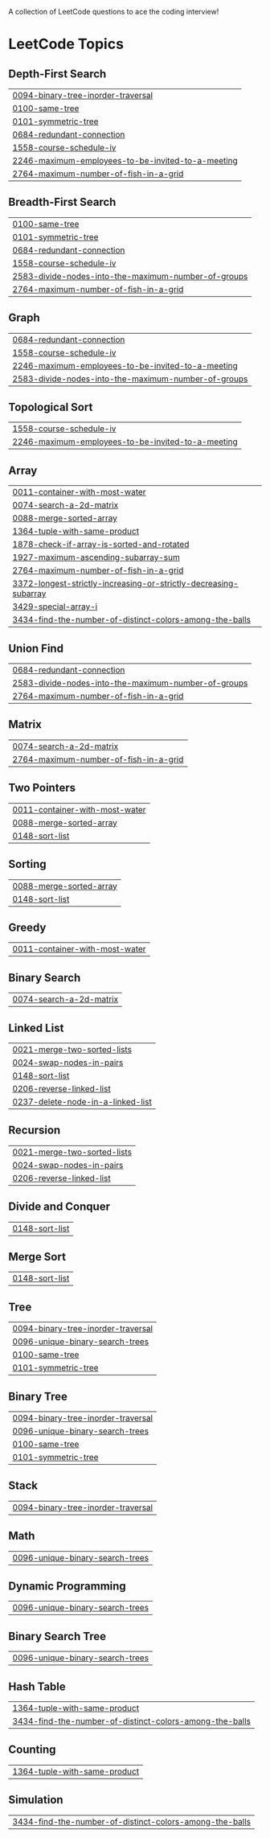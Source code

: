 A collection of LeetCode questions to ace the coding interview! 
<!---LeetCode Topics Start-->
# LeetCode Topics
## Depth-First Search
|  |
| ------- |
| [0094-binary-tree-inorder-traversal](https://github.com/abhay707/Coding-Practice/tree/master/0094-binary-tree-inorder-traversal) |
| [0100-same-tree](https://github.com/abhay707/Coding-Practice/tree/master/0100-same-tree) |
| [0101-symmetric-tree](https://github.com/abhay707/Coding-Practice/tree/master/0101-symmetric-tree) |
| [0684-redundant-connection](https://github.com/abhay707/Coding-Practice/tree/master/0684-redundant-connection) |
| [1558-course-schedule-iv](https://github.com/abhay707/Coding-Practice/tree/master/1558-course-schedule-iv) |
| [2246-maximum-employees-to-be-invited-to-a-meeting](https://github.com/abhay707/Coding-Practice/tree/master/2246-maximum-employees-to-be-invited-to-a-meeting) |
| [2764-maximum-number-of-fish-in-a-grid](https://github.com/abhay707/Coding-Practice/tree/master/2764-maximum-number-of-fish-in-a-grid) |
## Breadth-First Search
|  |
| ------- |
| [0100-same-tree](https://github.com/abhay707/Coding-Practice/tree/master/0100-same-tree) |
| [0101-symmetric-tree](https://github.com/abhay707/Coding-Practice/tree/master/0101-symmetric-tree) |
| [0684-redundant-connection](https://github.com/abhay707/Coding-Practice/tree/master/0684-redundant-connection) |
| [1558-course-schedule-iv](https://github.com/abhay707/Coding-Practice/tree/master/1558-course-schedule-iv) |
| [2583-divide-nodes-into-the-maximum-number-of-groups](https://github.com/abhay707/Coding-Practice/tree/master/2583-divide-nodes-into-the-maximum-number-of-groups) |
| [2764-maximum-number-of-fish-in-a-grid](https://github.com/abhay707/Coding-Practice/tree/master/2764-maximum-number-of-fish-in-a-grid) |
## Graph
|  |
| ------- |
| [0684-redundant-connection](https://github.com/abhay707/Coding-Practice/tree/master/0684-redundant-connection) |
| [1558-course-schedule-iv](https://github.com/abhay707/Coding-Practice/tree/master/1558-course-schedule-iv) |
| [2246-maximum-employees-to-be-invited-to-a-meeting](https://github.com/abhay707/Coding-Practice/tree/master/2246-maximum-employees-to-be-invited-to-a-meeting) |
| [2583-divide-nodes-into-the-maximum-number-of-groups](https://github.com/abhay707/Coding-Practice/tree/master/2583-divide-nodes-into-the-maximum-number-of-groups) |
## Topological Sort
|  |
| ------- |
| [1558-course-schedule-iv](https://github.com/abhay707/Coding-Practice/tree/master/1558-course-schedule-iv) |
| [2246-maximum-employees-to-be-invited-to-a-meeting](https://github.com/abhay707/Coding-Practice/tree/master/2246-maximum-employees-to-be-invited-to-a-meeting) |
## Array
|  |
| ------- |
| [0011-container-with-most-water](https://github.com/abhay707/Coding-Practice/tree/master/0011-container-with-most-water) |
| [0074-search-a-2d-matrix](https://github.com/abhay707/Coding-Practice/tree/master/0074-search-a-2d-matrix) |
| [0088-merge-sorted-array](https://github.com/abhay707/Coding-Practice/tree/master/0088-merge-sorted-array) |
| [1364-tuple-with-same-product](https://github.com/abhay707/Coding-Practice/tree/master/1364-tuple-with-same-product) |
| [1878-check-if-array-is-sorted-and-rotated](https://github.com/abhay707/Coding-Practice/tree/master/1878-check-if-array-is-sorted-and-rotated) |
| [1927-maximum-ascending-subarray-sum](https://github.com/abhay707/Coding-Practice/tree/master/1927-maximum-ascending-subarray-sum) |
| [2764-maximum-number-of-fish-in-a-grid](https://github.com/abhay707/Coding-Practice/tree/master/2764-maximum-number-of-fish-in-a-grid) |
| [3372-longest-strictly-increasing-or-strictly-decreasing-subarray](https://github.com/abhay707/Coding-Practice/tree/master/3372-longest-strictly-increasing-or-strictly-decreasing-subarray) |
| [3429-special-array-i](https://github.com/abhay707/Coding-Practice/tree/master/3429-special-array-i) |
| [3434-find-the-number-of-distinct-colors-among-the-balls](https://github.com/abhay707/Coding-Practice/tree/master/3434-find-the-number-of-distinct-colors-among-the-balls) |
## Union Find
|  |
| ------- |
| [0684-redundant-connection](https://github.com/abhay707/Coding-Practice/tree/master/0684-redundant-connection) |
| [2583-divide-nodes-into-the-maximum-number-of-groups](https://github.com/abhay707/Coding-Practice/tree/master/2583-divide-nodes-into-the-maximum-number-of-groups) |
| [2764-maximum-number-of-fish-in-a-grid](https://github.com/abhay707/Coding-Practice/tree/master/2764-maximum-number-of-fish-in-a-grid) |
## Matrix
|  |
| ------- |
| [0074-search-a-2d-matrix](https://github.com/abhay707/Coding-Practice/tree/master/0074-search-a-2d-matrix) |
| [2764-maximum-number-of-fish-in-a-grid](https://github.com/abhay707/Coding-Practice/tree/master/2764-maximum-number-of-fish-in-a-grid) |
## Two Pointers
|  |
| ------- |
| [0011-container-with-most-water](https://github.com/abhay707/Coding-Practice/tree/master/0011-container-with-most-water) |
| [0088-merge-sorted-array](https://github.com/abhay707/Coding-Practice/tree/master/0088-merge-sorted-array) |
| [0148-sort-list](https://github.com/abhay707/Coding-Practice/tree/master/0148-sort-list) |
## Sorting
|  |
| ------- |
| [0088-merge-sorted-array](https://github.com/abhay707/Coding-Practice/tree/master/0088-merge-sorted-array) |
| [0148-sort-list](https://github.com/abhay707/Coding-Practice/tree/master/0148-sort-list) |
## Greedy
|  |
| ------- |
| [0011-container-with-most-water](https://github.com/abhay707/Coding-Practice/tree/master/0011-container-with-most-water) |
## Binary Search
|  |
| ------- |
| [0074-search-a-2d-matrix](https://github.com/abhay707/Coding-Practice/tree/master/0074-search-a-2d-matrix) |
## Linked List
|  |
| ------- |
| [0021-merge-two-sorted-lists](https://github.com/abhay707/Coding-Practice/tree/master/0021-merge-two-sorted-lists) |
| [0024-swap-nodes-in-pairs](https://github.com/abhay707/Coding-Practice/tree/master/0024-swap-nodes-in-pairs) |
| [0148-sort-list](https://github.com/abhay707/Coding-Practice/tree/master/0148-sort-list) |
| [0206-reverse-linked-list](https://github.com/abhay707/Coding-Practice/tree/master/0206-reverse-linked-list) |
| [0237-delete-node-in-a-linked-list](https://github.com/abhay707/Coding-Practice/tree/master/0237-delete-node-in-a-linked-list) |
## Recursion
|  |
| ------- |
| [0021-merge-two-sorted-lists](https://github.com/abhay707/Coding-Practice/tree/master/0021-merge-two-sorted-lists) |
| [0024-swap-nodes-in-pairs](https://github.com/abhay707/Coding-Practice/tree/master/0024-swap-nodes-in-pairs) |
| [0206-reverse-linked-list](https://github.com/abhay707/Coding-Practice/tree/master/0206-reverse-linked-list) |
## Divide and Conquer
|  |
| ------- |
| [0148-sort-list](https://github.com/abhay707/Coding-Practice/tree/master/0148-sort-list) |
## Merge Sort
|  |
| ------- |
| [0148-sort-list](https://github.com/abhay707/Coding-Practice/tree/master/0148-sort-list) |
## Tree
|  |
| ------- |
| [0094-binary-tree-inorder-traversal](https://github.com/abhay707/Coding-Practice/tree/master/0094-binary-tree-inorder-traversal) |
| [0096-unique-binary-search-trees](https://github.com/abhay707/Coding-Practice/tree/master/0096-unique-binary-search-trees) |
| [0100-same-tree](https://github.com/abhay707/Coding-Practice/tree/master/0100-same-tree) |
| [0101-symmetric-tree](https://github.com/abhay707/Coding-Practice/tree/master/0101-symmetric-tree) |
## Binary Tree
|  |
| ------- |
| [0094-binary-tree-inorder-traversal](https://github.com/abhay707/Coding-Practice/tree/master/0094-binary-tree-inorder-traversal) |
| [0096-unique-binary-search-trees](https://github.com/abhay707/Coding-Practice/tree/master/0096-unique-binary-search-trees) |
| [0100-same-tree](https://github.com/abhay707/Coding-Practice/tree/master/0100-same-tree) |
| [0101-symmetric-tree](https://github.com/abhay707/Coding-Practice/tree/master/0101-symmetric-tree) |
## Stack
|  |
| ------- |
| [0094-binary-tree-inorder-traversal](https://github.com/abhay707/Coding-Practice/tree/master/0094-binary-tree-inorder-traversal) |
## Math
|  |
| ------- |
| [0096-unique-binary-search-trees](https://github.com/abhay707/Coding-Practice/tree/master/0096-unique-binary-search-trees) |
## Dynamic Programming
|  |
| ------- |
| [0096-unique-binary-search-trees](https://github.com/abhay707/Coding-Practice/tree/master/0096-unique-binary-search-trees) |
## Binary Search Tree
|  |
| ------- |
| [0096-unique-binary-search-trees](https://github.com/abhay707/Coding-Practice/tree/master/0096-unique-binary-search-trees) |
## Hash Table
|  |
| ------- |
| [1364-tuple-with-same-product](https://github.com/abhay707/Coding-Practice/tree/master/1364-tuple-with-same-product) |
| [3434-find-the-number-of-distinct-colors-among-the-balls](https://github.com/abhay707/Coding-Practice/tree/master/3434-find-the-number-of-distinct-colors-among-the-balls) |
## Counting
|  |
| ------- |
| [1364-tuple-with-same-product](https://github.com/abhay707/Coding-Practice/tree/master/1364-tuple-with-same-product) |
## Simulation
|  |
| ------- |
| [3434-find-the-number-of-distinct-colors-among-the-balls](https://github.com/abhay707/Coding-Practice/tree/master/3434-find-the-number-of-distinct-colors-among-the-balls) |
<!---LeetCode Topics End-->
